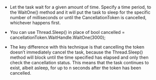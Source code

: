 
- Let the task wait for a given amount of time. Specify a time period, to the WaitOne() method and it will put the task to sleep for the specific
number of milliseconds or until the CancellationToken is cancelled, whichever happens first.

- You can use Thread.Sleep() in place of bool cancelled = cancellationToken.WaitHandle.WaitOne(3000);
- The key difference with this technique is that cancelling the token doesn’t immediately cancel the
task, because the Thread.Sleep() method will block until the time specified has elapsed and only then
check the cancellation status. This means that the task continues to exist, albeit
asleep, for up to n seconds after the token has been cancelled.




